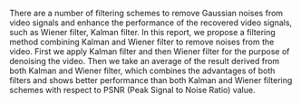  There are a number of filtering schemes to remove Gaussian noises from video signals and enhance the performance of the recovered video signals, such as Wiener filter, Kalman filter. In this report, we propose a filtering method combining Kalman and Wiener filter to remove noises from the video. First we apply Kalman filter and then Wiener filter for the purpose of denoising the video. Then we take an average of the result derived from both Kalman and Wiener filter, which combines the advantages of both filters and shows better performance than both Kalman and Wiener filtering schemes with respect to PSNR (Peak Signal to Noise Ratio) value.
